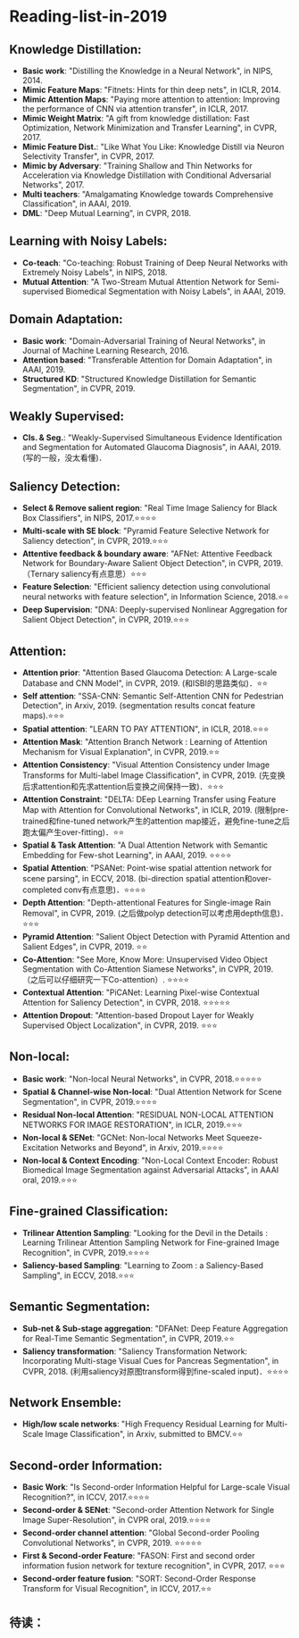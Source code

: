 # Reading-list-in-2019

## Knowledge Distillation:
- **Basic work**: "Distilling the Knowledge in a Neural Network", in NIPS, 2014.
- **Mimic Feature Maps**: "Fitnets: Hints for thin deep nets", in ICLR, 2014.
- **Mimic Attention Maps**: "Paying more attention to attention: Improving the performance of CNN via attention transfer", in ICLR, 2017.
- **Mimic Weight Matrix**: "A gift from knowledge distillation: Fast Optimization, Network Minimization and Transfer Learning", in CVPR, 2017.
- **Mimic Feature Dist.**: "Like What You Like: Knowledge Distill via Neuron Selectivity Transfer", in CVPR, 2017.
- **Mimic by Adversary**: "Training Shallow and Thin Networks for Acceleration via Knowledge Distillation with Conditional Adversarial Networks", 2017.
- **Multi teachers**: "Amalgamating Knowledge towards Comprehensive Classification", in AAAI, 2019.
- **DML**: "Deep Mutual Learning", in CVPR, 2018.


## Learning with Noisy Labels:
- **Co-teach**: "Co-teaching: Robust Training of Deep Neural Networks with Extremely Noisy Labels", in NIPS, 2018.
- **Mutual Attention**: "A Two-Stream Mutual Attention Network for Semi-supervised Biomedical Segmentation with Noisy Labels", in AAAI, 2019.


## Domain Adaptation:
- **Basic work**: "Domain-Adversarial Training of Neural Networks", in Journal of Machine Learning Research, 2016.
- **Attention based**: "Transferable Attention for Domain Adaptation", in AAAI, 2019.
- **Structured KD**: "Structured Knowledge Distillation for Semantic Segmentation", in CVPR, 2019.


## Weakly Supervised:
- **Cls. & Seg.**: "Weakly-Supervised Simultaneous Evidence Identification and Segmentation for Automated Glaucoma Diagnosis", in AAAI, 2019. (写的一般，没太看懂)．


## Saliency Detection:
- **Select & Remove salient region**: "Real Time Image Saliency for Black Box Classifiers", in NIPS, 2017.⭐️⭐️⭐️⭐️
- **Multi-scale with SE block**: "Pyramid Feature Selective Network for Saliency detection", in CVPR, 2019.⭐️⭐️⭐️
- **Attentive feedback & boundary aware**: "AFNet: Attentive Feedback Network for Boundary-Aware Salient Object Detection", in CVPR, 2019. （Ternary saliency有点意思）⭐️⭐️⭐️
- **Feature Selection**: "Efficient saliency detection using convolutional neural networks with feature selection", in Information Science, 2018.⭐️⭐️
- **Deep Supervision**: "DNA: Deeply-supervised Nonlinear Aggregation for Salient Object Detection", in CVPR, 2019.⭐️⭐️⭐️


## Attention:
- **Attention prior**: "Attention Based Glaucoma Detection: A Large-scale Database and CNN Model", in CVPR, 2019. (和ISBI的思路类似)．⭐️⭐️
- **Self attention**: "SSA-CNN: Semantic Self-Attention CNN for Pedestrian Detection", in Arxiv, 2019. (segmentation results concat feature maps).⭐️⭐️⭐️
- **Spatial attention**: "LEARN TO PAY ATTENTION", in ICLR, 2018.⭐️⭐️⭐️
- **Attention Mask**: "Attention Branch Network : Learning of Attention Mechanism for Visual Explanation", in CVPR, 2019.⭐️⭐️
- **Attention Consistency**: "Visual Attention Consistency under Image Transforms for Multi-label Image Classification", in CVPR, 2019. (先变换后求attention和先求attention后变换之间保持一致)．⭐️⭐️⭐️
- **Attention Constraint**: "DELTA: DEep Learning Transfer using Feature Map with Attention for Convolutional Networks", in ICLR, 2019. (限制pre-trained和fine-tuned network产生的attention map接近，避免fine-tune之后跑太偏产生over-fitting)．⭐️⭐️
- **Spatial & Task Attention**: "A Dual Attention Network with Semantic Embedding for Few-shot Learning", in AAAI, 2019. ⭐️⭐️⭐️⭐️
- **Spatial Attention**: "PSANet: Point-wise spatial attention network for scene parsing", in ECCV, 2018. (bi-direction spatial attention和over-completed conv有点意思)．⭐️⭐️⭐️⭐️
- **Depth Attention**: "Depth-attentional Features for Single-image Rain Removal", in CVPR, 2019. (之后做polyp detection可以考虑用depth信息)．⭐️⭐️⭐️
- **Pyramid Attention**: "Salient Object Detection with Pyramid Attention and Salient Edges", in CVPR, 2019. ⭐️⭐️
- **Co-Attention**: "See More, Know More: Unsupervised Video Object Segmentation with Co-Attention Siamese Networks", in CVPR, 2019. （之后可以仔细研究一下Co-attention）. ⭐️⭐️⭐️⭐️
- **Contextual Attention**: "PiCANet: Learning Pixel-wise Contextual Attention for Saliency Detection", in CVPR, 2018. ⭐️⭐️⭐️⭐️⭐️
- **Attention Dropout**: "Attention-based Dropout Layer for Weakly Supervised Object Localization", in CVPR, 2019. ⭐️⭐️⭐️


## Non-local:
- **Basic work**: "Non-local Neural Networks", in CVPR, 2018.⭐️⭐️⭐️⭐️⭐️
- **Spatial & Channel-wise Non-local**: "Dual Attention Network for Scene Segmentation", in CVPR, 2019.⭐️⭐️⭐️⭐️
- **Residual Non-local Attention**: "RESIDUAL NON-LOCAL ATTENTION NETWORKS FOR IMAGE RESTORATION", in ICLR, 2019.⭐️⭐️⭐️
- **Non-local & SENet**: "GCNet: Non-local Networks Meet Squeeze-Excitation Networks and Beyond", in Arxiv, 2019.⭐️⭐️⭐️⭐️
- **Non-local & Context Encoding**: "Non-Local Context Encoder: Robust Biomedical Image Segmentation against Adversarial Attacks", in AAAI oral, 2019.⭐️⭐️⭐️


## Fine-grained Classification:
- **Trilinear Attention Sampling**: "Looking for the Devil in the Details : Learning Trilinear Attention Sampling Network for Fine-grained Image Recognition", in CVPR, 2019.⭐️⭐️⭐️⭐️
- **Saliency-based Sampling**: "Learning to Zoom : a Saliency-Based Sampling", in ECCV, 2018.⭐️⭐️⭐️

## Semantic Segmentation:
- **Sub-net & Sub-stage aggregation**: "DFANet: Deep Feature Aggregation for Real-Time Semantic Segmentation", in CVPR, 2019.⭐️⭐️
- **Saliency transformation**: "Saliency Transformation Network: Incorporating Multi-stage Visual Cues for Pancreas Segmentation", in CVPR, 2018. (利用saliency对原图transform得到fine-scaled input)．⭐️⭐️⭐️⭐️

## Network Ensemble:
- **High/low scale networks**: "High Frequency Residual Learning for Multi-Scale Image Classification", in Arxiv, submitted to BMCV.⭐️⭐️

## Second-order Information:
- **Basic Work**: "Is Second-order Information Helpful for Large-scale Visual Recognition?", in ICCV, 2017.⭐️⭐️⭐️⭐️
- **Second-order & SENet**: "Second-order Attention Network for Single Image Super-Resolution", in CVPR oral, 2019.⭐️⭐️⭐️⭐️
- **Second-order channel attention**: "Global Second-order Pooling Convolutional Networks", in CVPR, 2019. ⭐️⭐️⭐️⭐️⭐️
- **First & Second-order Feature**: "FASON: First and second order information fusion network for texture recognition", in CVPR, 2017. ⭐️⭐️⭐️
- **Second-order feature fusion**: "SORT: Second-Order Response Transform for Visual Recognition", in ICCV, 2017.⭐️⭐️ 

## 待读：

